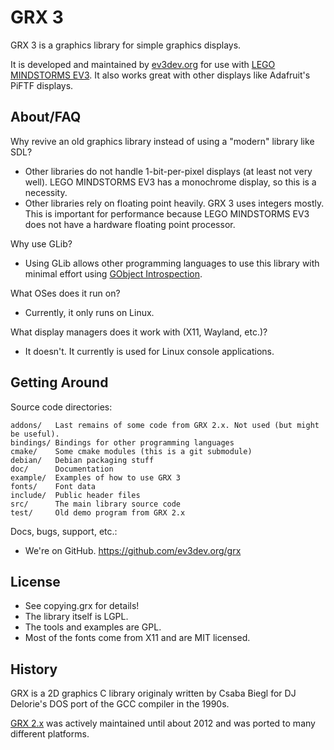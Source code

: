 GRX 3
=====

GRX 3 is a graphics library for simple graphics displays.

It is developed and maintained by [ev3dev.org](http://www.ev3dev.org) for use
with [LEGO MINDSTORMS EV3](http://mindstorms.lego.com). It also works great
with other displays like Adafruit's PiFTF displays.


About/FAQ
---------

Why revive an old graphics library instead of using a "modern" library like SDL?

* Other libraries do not handle 1-bit-per-pixel displays (at least not very well).
  LEGO MINDSTORMS EV3 has a monochrome display, so this is a necessity.
* Other libraries rely on floating point heavily. GRX 3 uses integers mostly.
  This is important for performance because LEGO MINDSTORMS EV3 does not have
  a hardware floating point processor.

Why use GLib?

* Using GLib allows other programming languages to use this library with minimal
  effort using [GObject Introspection].

[GObject Introspection]: https://wiki.gnome.org/Projects/GObjectIntrospection

What OSes does it run on?

* Currently, it only runs on Linux.

What display managers does it work with (X11, Wayland, etc.)?

* It doesn't. It currently is used for Linux console applications.


Getting Around
--------------

Source code directories:

    addons/   Last remains of some code from GRX 2.x. Not used (but might be useful).
    bindings/ Bindings for other programming languages
    cmake/    Some cmake modules (this is a git submodule)
    debian/   Debian packaging stuff
    doc/      Documentation
    example/  Examples of how to use GRX 3
    fonts/    Font data
    include/  Public header files
    src/      The main library source code
    test/     Old demo program from GRX 2.x

Docs, bugs, support, etc.:

* We're on GitHub. https://github.com/ev3dev.org/grx


License
-------

* See copying.grx for details!
* The library itself is LGPL.
* The tools and examples are GPL.
* Most of the fonts come from X11 and are MIT licensed.

History
-------

GRX is a 2D graphics C library originaly written by Csaba Biegl for
DJ Delorie's DOS port of the GCC compiler in the 1990s.

[GRX 2.x](http://grx.gnu.de/) was actively maintained until about 2012 and was
ported to many different platforms.
